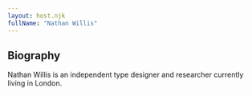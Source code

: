 ```yaml
---
layout: host.njk
fullName: "Nathan Willis"
---
```


## Biography

Nathan Willis is an independent type designer and researcher currently living in London.

